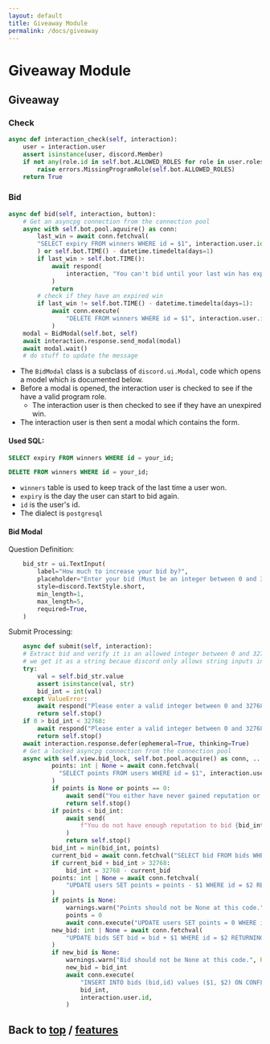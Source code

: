 ```yaml
---
layout: default
title: Giveaway Module
permalink: /docs/giveaway
---
```


# Giveaway Module

## Giveaway

### Check

```python
async def interaction_check(self, interaction):
    user = interaction.user
    assert isinstance(user, discord.Member)
    if not any(role.id in self.bot.ALLOWED_ROLES for role in user.roles):
        raise errors.MissingProgramRole(self.bot.ALLOWED_ROLES)
    return True
```

### Bid

```python
async def bid(self, interaction, button):
    # Get an asyncpg connection from the connection pool
    async with self.bot.pool.aquuire() as conn:
        last_win = await conn.fetchval(
        "SELECT expiry FROM winners WHERE id = $1", interaction.user.id
        ) or self.bot.TIME() - datetime.timedelta(days=1)
        if last_win > self.bot.TIME():
            await respond(
                interaction, "You can't bid until your last win has expired."
            )
            return
        # check if they have an expired win
        if last_win != self.bot.TIME() - datetime.timedelta(days=1):
            await conn.execute(
                "DELETE FROM winners WHERE id = $1", interaction.user.id
            )
    modal = BidModal(self.bot, self)
    await interaction.response.send_modal(modal)
    await modal.wait()
    # do stuff to update the message
```

- The `BidModal` class is a subclass of `discord.ui.Modal`, code which opens a model which is documented below.
- Before a modal is opened, the interaction user is checked to see if the have a valid program role.
  - The interaction user is then checked to see if they have an unexpired win.
- The interaction user is then sent a modal which contains the form.

#### Used SQL:

```sql
SELECT expiry FROM winners WHERE id = your_id;

DELETE FROM winners WHERE id = your_id;
```

 - `winners` table is used to keep track of the last time a user won.
 - `expiry` is the day the user can start to bid again.
 - `id` is the user's id.
 - The dialect is `postgresql`

#### Bid Modal

Question Definition:
```python
    bid_str = ui.TextInput(
        label="How much to increase your bid by?",
        placeholder="Enter your bid (Must be an integer between 0 and 32768)",
        style=discord.TextStyle.short,
        min_length=1,
        max_length=5,
        required=True,
    )
```

Submit Processing:
```python
    async def submit(self, interaction):
    # Extract bid and verify it is an allowed integer between 0 and 32768
    # we get it as a string becaue discord only allows string inputs in modals
    try:
        val = self.bid_str.value
        assert isinstance(val, str)
        bid_int = int(val)
    except ValueError:
        await respond("Please enter a valid integer between 0 and 32768.")
        return self.stop()
    if 0 > bid_int < 32768:
        await respond("Please enter a valid integer between 0 and 32768.")
        return self.stop()
    await interaction.response.defer(ephemeral=True, thinking=True)
    # Get a locked asyncpg connection from the connection pool
    async with self.view.bid_lock, self.bot.pool.acquire() as conn, ...:
            points: int | None = await conn.fetchval(
              "SELECT points FROM users WHERE id = $1", interaction.user.id
            )
            if points is None or points == 0:
                await send("You either have never gained reputation or have 0.")
                return self.stop()
            if points < bid_int:
                await send(
                    f"You do not have enough reputation to bid {bid_int} more. You have {points} reputation."
                )
                return self.stop()
            bid_int = min(bid_int, points)
            current_bid = await conn.fetchval("SELECT bid FROM bids WHERE id = $1", interaction.user.id) or 0
            if current_bid + bid_int > 32768:
                bid_int = 32768 - current_bid
            points: int | None = await conn.fetchval(
                "UPDATE users SET points = points - $1 WHERE id = $2 RETURNING points", bid_int, interaction.user.id
            )
            if points is None:
                warnings.warn("Points should not be None at this code.", RuntimeWarning)
                points = 0
                await conn.execute("UPDATE users SET points = 0 WHERE id = $1", interaction.user.id)
            new_bid: int | None = await conn.fetchval(
                "UPDATE bids SET bid = bid + $1 WHERE id = $2 RETURNING bid", bid_int, interaction.user.id
            )
            if new_bid is None:
                warnings.warn("Bid should not be None at this code.", RuntimeWarning)
                new_bid = bid_int
                await conn.execute(
                    "INSERT INTO bids (bid,id) values ($1, $2) ON CONFLICT DO UPDATE SET bid = $1",
                    bid_int,
                    interaction.user.id,
                )
```

## Back to [top](./giveaway) / [features](.)